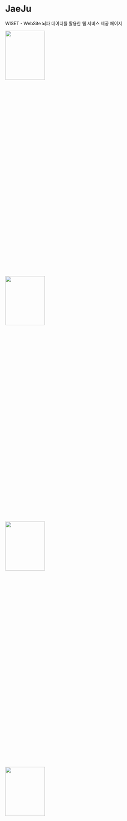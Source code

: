 # JaeJu
WISET - WebSite
뇌파 데이터를 활용한 웹 서비스 제공 페이지

<img src="https://user-images.githubusercontent.com/57957086/199813352-36ad7b2d-ec90-42c1-87cc-ada24ddc33df.png" width="50%" height="20%">
<img src="https://user-images.githubusercontent.com/57957086/199813642-6ba09638-be44-4258-a77b-d74cad3c8dd2.png" width="50%" height="20%">
<img src="https://user-images.githubusercontent.com/57957086/199813769-48bf88ca-decb-4ae8-a737-e4d381a3c8e9.png" width="50%" height="20%">
<img src="https://user-images.githubusercontent.com/57957086/199813891-c8138172-d323-48de-8d0a-8594d2246fc8.png" width="50%" height="20%">
